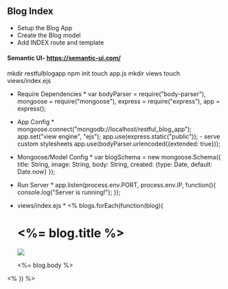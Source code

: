 ## Blog Index
* Setup the Blog App
* Create the Blog model
* Add INDEX route and template

#### Semantic UI- https://semantic-ui.com/

mkdir restfulblogapp
npm init
touch app.js
mkdir views
touch views/index.ejs


* Require Dependencies *
var bodyParser = require("body-parser"),
    mongoose   = require("mongoose"),
    express    = require("express"),
    app        = express();

* App Config *
mongoose.connect("mongodb://localhost/restful_blog_app");
app.set("view engine", "ejs");
app.use(express.static("public")); - serve custom stylesheets
app.use(bodyParser.urlencoded({extended: true}));

* Mongoose/Model Config *
var blogSchema = new mongoose.Schema({
  title: String,
  image: String,
  body: String,
  created: {type: Date, default: Date.now}
});


* Run Server *
app.listen(process.env.PORT, process.env.IP, function(){
  console.log("Server is running!");
});

* views/index.ejs *
<% blogs.forEach(function(blog){
  <div>
    <h1><%= blog.title %></h1>
    <img src="<%= blog.image %>">
    <p><%= blog.body %></p>
  <div>
<% }) %>
